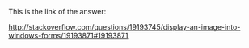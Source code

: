 This is the link of the answer:

http://stackoverflow.com/questions/19193745/display-an-image-into-windows-forms/19193871#19193871
